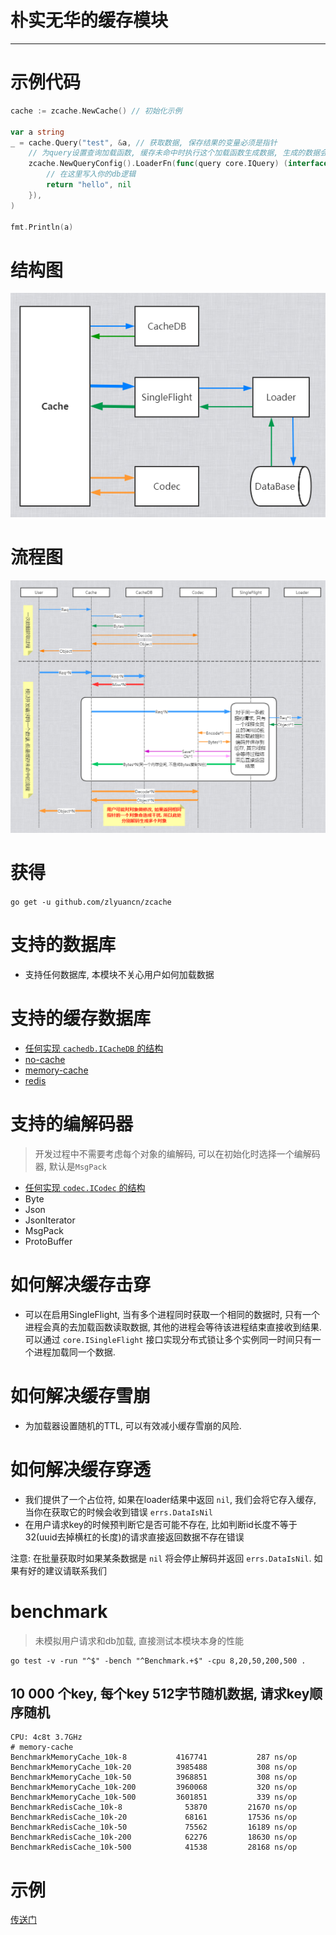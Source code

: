 # 朴实无华的缓存模块

---

# 示例代码

```go
cache := zcache.NewCache() // 初始化示例

var a string
_ = cache.Query("test", &a, // 获取数据, 保存结果的变量必须是指针
    // 为query设置查询加载函数, 缓存未命中时执行这个加载函数生成数据, 生成的数据会自动存入缓存
    zcache.NewQueryConfig().LoaderFn(func(query core.IQuery) (interface{}, error) {
        // 在这里写入你的db逻辑
        return "hello", nil
    }),
)

fmt.Println(a)
```

# 结构图

![结构图](./assets/struct.png)

# 流程图

![流程图](./assets/flow_chart.png)

# 获得

`go get -u github.com/zlyuancn/zcache`

# 支持的数据库

+ 支持任何数据库, 本模块不关心用户如何加载数据

# 支持的缓存数据库

+ [任何实现 `cachedb.ICacheDB` 的结构](./core/cachedb.go)
+ [no-cache](./cachedb/no-cache/no-cache.go)
+ [memory-cache](./cachedb/memory-cache/memory-cache.go)
+ [redis](./cachedb/redis-cache/redis-cache.go)

# 支持的编解码器

> 开发过程中不需要考虑每个对象的编解码, 可以在初始化时选择一个编解码器, 默认是`MsgPack`

+ [任何实现 `codec.ICodec` 的结构](./core/codec.go)
+ Byte
+ Json
+ JsonIterator
+ MsgPack
+ ProtoBuffer

# 如何解决缓存击穿

+ 可以在启用SingleFlight, 当有多个进程同时获取一个相同的数据时, 只有一个进程会真的去加载函数读取数据, 其他的进程会等待该进程结束直接收到结果. 可以通过 `core.ISingleFlight` 接口实现分布式锁让多个实例同一时间只有一个进程加载同一个数据.

# 如何解决缓存雪崩

+ 为加载器设置随机的TTL, 可以有效减小缓存雪崩的风险.

# 如何解决缓存穿透

+ 我们提供了一个占位符, 如果在loader结果中返回 `nil`, 我们会将它存入缓存, 当你在获取它的时候会收到错误 `errs.DataIsNil`
+ 在用户请求key的时候预判断它是否可能不存在, 比如判断id长度不等于32(uuid去掉横杠的长度)的请求直接返回数据不存在错误

注意: 在批量获取时如果某条数据是 `nil` 将会停止解码并返回 `errs.DataIsNil`. 如果有好的建议请联系我们

# benchmark

> 未模拟用户请求和db加载, 直接测试本模块本身的性能

```shell script
go test -v -run "^$" -bench "^Benchmark.+$" -cpu 8,20,50,200,500 .
```

## 10 000 个key, 每个key 512字节随机数据, 请求key顺序随机

```text
CPU: 4c8t 3.7GHz
# memory-cache
BenchmarkMemoryCache_10k-8        	 4167741	       287 ns/op
BenchmarkMemoryCache_10k-20        	 3985488	       308 ns/op
BenchmarkMemoryCache_10k-50        	 3968851	       308 ns/op
BenchmarkMemoryCache_10k-200       	 3960068	       320 ns/op
BenchmarkMemoryCache_10k-500       	 3601851	       339 ns/op
BenchmarkRedisCache_10k-8         	   53870	     21670 ns/op
BenchmarkRedisCache_10k-20         	   68161	     17536 ns/op
BenchmarkRedisCache_10k-50         	   75562	     16189 ns/op
BenchmarkRedisCache_10k-200        	   62276	     18630 ns/op
BenchmarkRedisCache_10k-500        	   41538	     28168 ns/op
```

# 示例

[传送门](./example)

